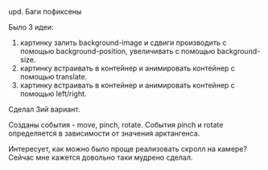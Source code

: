 upd. Баги пофиксены

Было 3 идеи:
1. картинку залить background-image и сдвиги производить с помощью background-position, 
увеличивать с помощью background-size.
2. картинку встраивать в контейнер и анимировать контейнер с помощью translate.
3. картинку встраивать в контейнер и анимировать контейнер с помощью left/right.

Сделал 3ий вариант.

Созданы события - move, pinch, rotate.
События pinch и rotate определяется в зависимости от значения арктангенса. 

Интересует, как можно было проще реализовать скролл на камере? Сейчас мне кажется довольно таки мудрено сделал.





